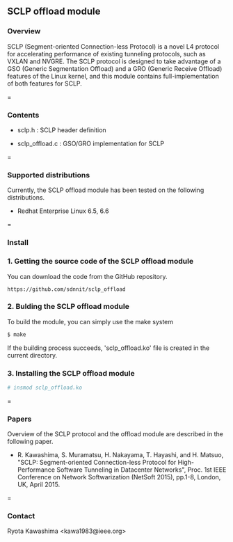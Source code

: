 ## SCLP offload module


### Overview

SCLP (Segment-oriented Connection-less Protocol) is a novel L4 protocol 
for accelerating performance of existing tunneling protocols, such as 
VXLAN and NVGRE. The SCLP protocol is designed to take advantage of 
a GSO (Generic Segmentation Offload) and a GRO (Generic Receive Offload) 
features of the Linux kernel, and this module contains full-implementation 
of both features for SCLP.


=
### Contents

* sclp.h          : SCLP header definition

* sclp_offload.c  : GSO/GRO implementation for SCLP


=
### Supported distributions

Currently, the SCLP offload module has been tested on the following distributions.

 * Redhat Enterprise Linux 6.5, 6.6


=
### Install

### 1. Getting the source code of the SCLP offload module

You can download the code from the GitHub repository.

    https://github.com/sdnnit/sclp_offload


### 2. Bulding the SCLP offload module

To build the module, you can simply use the make system

```sh
$ make
```

If the building process succeeds, 'sclp_offload.ko' file is created in the current directory.


### 3. Installing the SCLP offload module

```sh
# insmod sclp_offload.ko
```

=
### Papers

Overview of the SCLP protocol and the offload module are described in the following 
paper.

* R. Kawashima, S. Muramatsu, H. Nakayama, T. Hayashi, and H. Matsuo, 
"SCLP: Segment-oriented Connection-less Protocol for High-Performance 
Software Tunneling in Datacenter Networks", Proc. 1st IEEE Conference on 
Network Softwarization (NetSoft 2015), pp.1-8, London, UK, April 2015.


=
### Contact 

Ryota Kawashima &lt;kawa1983<span>@</span>ieee.org&gt;

